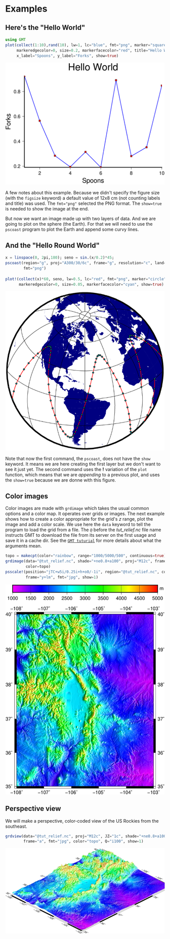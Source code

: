 # Examples

## Here's the "Hello World"

```julia
using GMT
plot(collect(1:10),rand(10), lw=1, lc="blue", fmt="png", marker="square",
     markeredgecolor=0, size=0.2, markerfacecolor="red", title="Hello World",
     x_label="Spoons", y_label="Forks", show=true)
```

!["Hello world"](figures/hello-world.png)

A few notes about this example. Because we didn't specify the figure size (with the ``figsize`` keyword) a default value of 12x8 cm (not counting labels and title) was used. The ``fmt="png"`` selected the
PNG format. The ``show=true`` is needed to show the image at the end.

But now we want an image made up with two layers of data. And we are going to plot on the sphere
(the Earth). For that we will need to use the ``pscoast`` program to plot the Earth and append
some curvy lines.

## And the "Hello Round World"

```julia
x = linspace(0, 2pi,180); seno = sin.(x/0.2)*45;
pscoast(region="g", proj="A300/30/6c", frame="g", resolution="c", land="navy",
        fmt="png")

plot!(collect(x)*60, seno, lw=0.5, lc="red", fmt="png", marker="circle",
      markeredgecolor=0, size=0.05, markerfacecolor="cyan", show=true)
```

!["Hello round world"](figures/hello-round-world.png)

Note that now the first command, the ``pscoast``, does not have the ``show`` keyword.
It means we are here creating the first layer but we don't want to see it just yet.
The second command uses the **!** variation of the ``plot`` function, which means
that we are *appending* to a previous plot, and uses the ``show=true`` because we
are donne with this figure.

## Color images

Color images are made with ``grdimage`` which takes the usual common options and a color
map. It operates over grids or images. The next example shows how to create a color
appropriate for the grid's *z* range, plot the image and add a color scale. We use here
the ``data`` keyword to tell the program to load the grid from a file. The ``@`` before
the *tut_relief.nc* file name instructs GMT to download the file from its server on the
first usage and save it in a cache dir. See the [`GMT tuturial`](http://gmt.soest.hawaii.edu/doc/latest/GMT_Tutorial.html#color-images)
for more details about what the arguments mean.

```julia
topo = makecpt(color="rainbow", range="1000/5000/500", continuous=true);
grdimage(data="@tut_relief.nc", shade="+ne0.8+a100", proj="M12c", frame="a", fmt="jpg",
         color=topo)
psscale!(position="jTC+w5i/0.25i+h+o0/-1i", region="@tut_relief.nc", color=topo,
         frame="y+lm", fmt="jpg", show=1)
```

!["Hello shaded world"](figures/hello-shaded-world.jpg)

## Perspective view

We will make a perspective, color-coded view of the US Rockies from the southeast.


```julia
grdview(data="@tut_relief.nc", proj="M12c", JZ="1c", shade="+ne0.8+a100", view="135/30",
        frame="a", fmt="jpg", color="topo", Q="i100", show=1)
```

!["Hello 3D view world"](figures/hello-view-world.jpg)